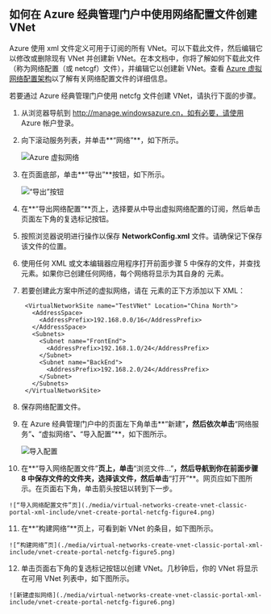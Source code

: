 ## <a name="how-to-create-a-vnet-using-a-network-config-file-in-the-azure-portal"></a> 如何在 Azure 经典管理门户中使用网络配置文件创建 VNet

Azure 使用 xml 文件定义可用于订阅的所有 VNet。可以下载此文件，然后编辑它以修改或删除现有 VNet 并创建新 VNet。在本文档中，你将了解如何下载此文件（称为网络配置（或 netcgf）文件），并编辑它以创建新 VNet。查看 [Azure 虚拟网络配置架构](https://msdn.microsoft.com/zh-cn/library/azure/jj157100.aspx)以了解有关网络配置文件的详细信息。

若要通过 Azure 经典管理门户使用 netcfg 文件创建 VNet，请执行下面的步骤。

1. 从浏览器导航到 http://manage.windowsazure.cn，如有必要，请使用 Azure 帐户登录。
2. 向下滚动服务列表，并单击**“网络”**，如下所示。

	![Azure 虚拟网络](./media/virtual-networks-create-vnet-classic-portal-xml-include/vnet-create-portal-netcfg-figure1.gif)

3. 在页面底部，单击**“导出”**按钮，如下所示。

	![“导出”按钮](./media/virtual-networks-create-vnet-classic-portal-xml-include/vnet-create-portal-netcfg-figure2.png)

4. 在**“导出网络配置”**页上，选择要从中导出虚拟网络配置的订阅，然后单击页面左下角的复选标记按钮。
5. 按照浏览器说明进行操作以保存 **NetworkConfig.xml** 文件。请确保记下保存该文件的位置。
6. 使用任何 XML 或文本编辑器应用程序打开前面步骤 5 中保存的文件，并查找 **<VirtualNetworkSites>** 元素。如果你已创建任何网络，每个网络将显示为其自身的 **<VirtualNetworkSite>** 元素。
7. 若要创建此方案中所述的虚拟网络，请在 **<VirtualNetworkSites>** 元素的正下方添加以下 XML：

		<VirtualNetworkSite name="TestVNet" Location="China North">
		  <AddressSpace>
		    <AddressPrefix>192.168.0.0/16</AddressPrefix>
		  </AddressSpace>
		  <Subnets>
		    <Subnet name="FrontEnd">
		      <AddressPrefix>192.168.1.0/24</AddressPrefix>
		    </Subnet>
		    <Subnet name="BackEnd">
		      <AddressPrefix>192.168.2.0/24</AddressPrefix>
		    </Subnet>
		  </Subnets>
		</VirtualNetworkSite>

8.  保存网络配置文件。
9.  在 Azure 经典管理门户中的页面左下角单击**“新建”**，然后依次单击**“网络服务”**、**“虚拟网络”**、**“导入配置”**，如下图所示。

	![导入配置](./media/virtual-networks-create-vnet-classic-portal-xml-include/vnet-create-portal-netcfg-figure3.gif)

10.  在**“导入网络配置文件”**页上，单击**“浏览文件...”**，然后导航到你在前面步骤 8 中保存文件的文件夹，选择该文件，然后单击**“打开”**。网页应如下图所示。在页面右下角，单击箭头按钮以转到下一步。

	![“导入网络配置文件”页](./media/virtual-networks-create-vnet-classic-portal-xml-include/vnet-create-portal-netcfg-figure4.png)

11.   在**“构建网络”**页上，可看到新 VNet 的条目，如下图所示。

	![“构建网络”页](./media/virtual-networks-create-vnet-classic-portal-xml-include/vnet-create-portal-netcfg-figure5.png)

12.   单击页面右下角的复选标记按钮以创建 VNet。几秒钟后，你的 VNet 将显示在可用 VNet 列表中，如下图所示。

	![新建虚拟网络](./media/virtual-networks-create-vnet-classic-portal-xml-include/vnet-create-portal-netcfg-figure6.png)

<!---HONumber=69-->